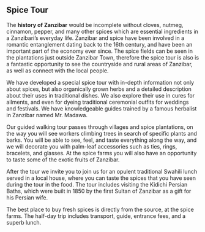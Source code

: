 ## Spice Tour

The __history of Zanzibar__ would be incomplete without cloves, nutmeg, cinnamon, pepper, and many other spices which are essential ingredients in a Zanzibari’s everyday life. Zanzibar and spice have been involved in a romantic entanglement dating back to the 16th century, and have been an important part of the economy ever since. The spice fields can be seen in the plantations just outside Zanzibar Town, therefore the spice tour is also is a fantastic opportunity to see the countryside and rural areas of Zanzibar, as well as connect with the local people.

We have developed a special spice tour with in-depth information not only about spices, but also organically grown herbs and a detailed description about their uses in traditional dishes. We also explore their use in cures for ailments, and even for dyeing traditional ceremonial outfits for weddings and festivals. We have knowledgeable guides trained by a famous herbalist in Zanzibar named Mr. Madawa.

Our guided walking tour passes through villages and spice plantations, on the way you will see workers climbing trees in search of specific plants and barks. You will be able to see, feel, and taste everything along the way, and we will decorate you with palm-leaf accessories such as ties, rings, bracelets, and glasses. At the spice farms you will also have an opportunity to taste some of the exotic fruits of Zanzibar.

After the tour we invite you to join us for an opulent traditional Swahili lunch served in a local house, where you can taste the spices that you have seen during the tour in the food. The tour includes visiting the Kidichi Persian Baths, which were built in 1850 by the first Sultan of Zanzibar as a gift for his Persian wife.

The best place to buy fresh spices is directly from the source, at the spice farms.
The half-day trip includes transport, guide, entrance fees, and a superb lunch.
